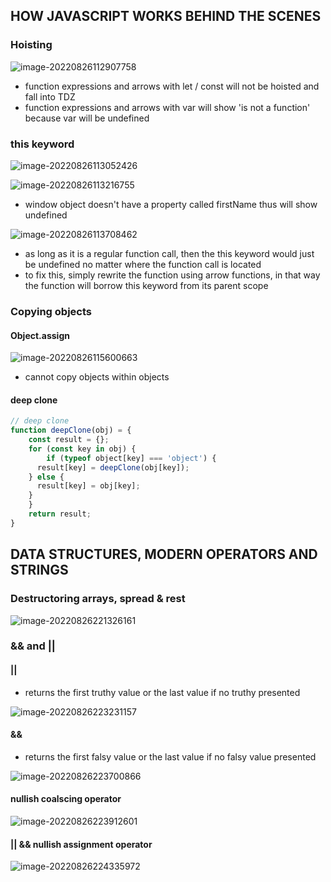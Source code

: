 ## HOW JAVASCRIPT WORKS BEHIND THE SCENES

### Hoisting 

![image-20220826112907758](notes.images/image-20220826112907758.png)

- function expressions and arrows with let / const will not be hoisted and fall into TDZ
- function expressions and arrows with var will show 'is not a function' because var will be undefined



### this	keyword

![image-20220826113052426](notes.images/image-20220826113052426.png)

![image-20220826113216755](notes.images/image-20220826113216755.png)

- window object doesn't have a property called firstName thus will show undefined

![image-20220826113708462](notes.images/image-20220826113708462.png)

- as long as it is a regular function call, then the this keyword would just be undefined no matter where the function call is located
- to fix this, simply rewrite the function using arrow functions, in that way the function will borrow this keyword from its parent scope 



### Copying objects

#### Object.assign

![image-20220826115600663](notes.images/image-20220826115600663.png)

- cannot copy objects within objects



#### deep clone

```javascript
// deep clone
function deepClone(obj) = {
	const result = {};
	for (const key in obj) {
		if (typeof object[key] === 'object') {
      result[key] = deepClone(obj[key]);
    } else {
      result[key] = obj[key];
    }
	}
	return result;
}
```



## DATA STRUCTURES, MODERN OPERATORS AND STRINGS

### Destructoring arrays, spread & rest

![image-20220826221326161](notes.images/image-20220826221326161.png)



### && and ||

#### || 

- returns the first truthy value or the last value if no truthy presented 

![image-20220826223231157](notes.images/image-20220826223231157.png)

 

#### && 

- returns the first falsy  value or the last value if no falsy value presented 

![image-20220826223700866](notes.images/image-20220826223700866.png)

 

#### nullish coalscing operator

![image-20220826223912601](notes.images/image-20220826223912601.png) 

 

#### || && nullish assignment operator

![image-20220826224335972](notes.images/image-20220826224335972.png)

